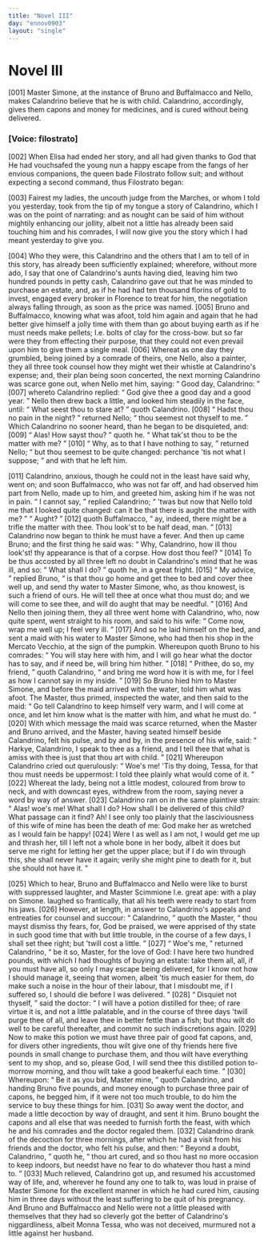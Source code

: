 ```yaml
---
title: "Novel III"
day: "ennov0903"
layout: "single"
---
```

<div id="nov0903" type="novella" who="filostrato">
 <h1>
  Novel III
 </h1>
 <argument>
  <p>
   <a name="p09030001">
    [001]
   </a>
   Master Simone, at the instance of Bruno and Buffalmacco
 and Nello, makes Calandrino believe that he is with
 child. Calandrino, accordingly, gives them capons and
 money for medicines, and is cured without being
 delivered.
  </p>
 </argument>
 <p>
  <h3>
   [Voice: filostrato]
  </h3>
 </p>
 <div3 type="commentary" who="author">
  <p>
   <a name="p09030002">
    [002]
   </a>
   When
   Elisa had ended her story, and all had given thanks to
 God that He had vouchsafed the young nun a happy escape from
 the fangs of her envious companions, the queen bade Filostrato follow
 suit; and without expecting a second command, thus Filostrato
 began:
  </p>
 </div3>
 <div3 type="commentary" who="filostrato">
  <p>
   <a name="p09030003">
    [003]
   </a>
   Fairest my ladies, the uncouth judge from the Marches, or
 whom I told you yesterday, took from the tip of my tongue a story
 of Calandrino, which I was on the point of narrating: and as nought
 can be said of him without mightily enhancing our jollity, albeit not
 a little has already been said touching him and his comrades, I will
 now give you the story which I had meant yesterday to give you.
  </p>
 </div3>
 <p>
  <a name="p09030004">
   [004]
  </a>
  Who they were, this Calandrino and the others that I am to tell of
 in this story, has already been sufficiently explained; wherefore,
 without more ado, I say that one of Calandrino's aunts having died,
 leaving him two hundred pounds in petty cash, Calandrino gave out
 that he was minded to purchase an estate, and, as if he had had ten
 thousand florins of gold to invest, engaged every broker in Florence
 to treat for him, the negotiation always falling through, as soon as
 the price was named.
  <a name="p09030005">
   [005]
  </a>
  Bruno and Buffalmacco, knowing what was
 afoot, told him again and again that he had better give himself a
 jolly time with them than go about buying earth as if he must needs
 make pellets;
  <note>
   I.e.
   bolts of clay for the cross-bow.
  </note>
  but
 so far were they from effecting their purpose,
  that they could not even prevail upon him to give them a single
 meal.
  <a name="p09030006">
   [006]
  </a>
  Whereat as one day they grumbled, being joined by a comrade
 of theirs, one Nello, also a painter, they all three took counsel how
 they might wet their whistle at Calandrino's expense; and, their
 plan being soon concerted, the next morning Calandrino was scarce
 gone out, when Nello met him, saying:
  <q direct="unspecified">
   Good day, Calandrino:
  </q>
  <a name="p09030007">
   [007]
  </a>
  whereto Calandrino replied:
  <q direct="unspecified">
   God give thee a good day and a
 good year.
  </q>
  Nello then drew back a little, and looked him steadily
 in the face, until:
  <q direct="unspecified">
   What seest thou to stare at?
  </q>
  quoth Calandrino.
  <a name="p09030008">
   [008]
  </a>
  <q direct="unspecified">
   Hadst thou no pain in the night?
  </q>
  returned Nello;
  <q direct="unspecified">
   thou
 seemest not thyself to me.
  </q>
  Which Calandrino no sooner heard,
 than he began to be disquieted, and:
  <a name="p09030009">
   [009]
  </a>
  <q direct="unspecified">
   Alas! How sayst thou?
  </q>
  quoth he.
  <q direct="unspecified">
   What tak'st thou to be the matter with me?
  </q>
  <a name="p09030010">
   [010]
  </a>
  <q direct="unspecified">
   Why,
 as to that I have nothing to say,
  </q>
  returned Nello;
  <q direct="unspecified">
   but thou
 seemest to be quite changed: perchance 'tis not what I suppose;
  </q>
  and with that he left him.
 </p>
 <p>
  <a name="p09030011">
   [011]
  </a>
  Calandrino, anxious, though he could not in the least have said
 why, went on; and soon Buffalmacco, who was not far off, and had
 observed him part from Nello, made up to him, and greeted him,
 asking him if he was not in pain.
  <q direct="unspecified">
   I cannot say,
  </q>
  replied Calandrino;
  <q direct="unspecified">
   'twas but now that Nello told me that I looked quite changed:
 can it be that there is aught the matter with me?
  </q>
  <q direct="unspecified">
   Aught?
  </q>
  <a name="p09030012">
   [012]
  </a>
  quoth Buffalmacco,
  <q direct="unspecified">
   ay, indeed, there might be a trifle the matter
 with thee. Thou look'st to be half dead, man.
  </q>
  <a name="p09030013">
   [013]
  </a>
  Calandrino now
 began to think he must have a fever. And then up came Bruno;
 and the first thing he said was:
  <q direct="unspecified">
   Why, Calandrino, how ill thou
 look'st! thy appearance is that of a corpse. How dost thou feel?
  </q>
  <a name="p09030014">
   [014]
  </a>
  To be thus accosted by all three left no doubt in Calandrino's mind
 that he was ill, and so:
  <q direct="unspecified">
   What shall I do?
  </q>
  quoth he, in a great
 fright.
  <a name="p09030015">
   [015]
  </a>
  <q direct="unspecified">
   My advice,
  </q>
  replied Bruno,
  <q direct="unspecified">
   is that thou go home and
 get thee to bed and cover thee well up, and send thy water to
 Master Simone, who, as thou knowest, is such a friend of ours. He
 will tell thee at once what thou must do; and we will come to see
 thee, and will do aught that may be needful.
  </q>
  <a name="p09030016">
   [016]
  </a>
  And Nello then
 joining them, they all three went home with Calandrino, who, now
 quite spent, went straight to his room, and said to his wife:
  <q direct="unspecified">
   Come
 now, wrap me well up; I feel very ill.
  </q>
  <a name="p09030017">
   [017]
  </a>
  And so he laid himself on
 the bed, and sent a maid with his water to Master Simone, who had
 then his shop in the Mercato Vecchio, at the sign of the pumpkin.
  Whereupon quoth Bruno to his comrades:
  <q direct="unspecified">
   You will stay here
 with him, and I will go hear what the doctor has to say, and if need
 be, will bring him hither.
  </q>
  <a name="p09030018">
   [018]
  </a>
  <q direct="unspecified">
   Prithee, do so, my friend,
  </q>
  quoth
 Calandrino,
  <q direct="unspecified">
   and bring me word how it is with me, for I feel as
 how I cannot say in my inside.
  </q>
  <a name="p09030019">
   [019]
  </a>
  So Bruno hied him to Master
 Simone, and before the maid arrived with the water, told him what
 was afoot. The Master, thus primed, inspected the water, and then
 said to the maid:
  <q direct="unspecified">
   Go tell Calandrino to keep himself very warm,
 and I will come at once, and let him know what is the matter with
 him, and what he must do.
  </q>
  <a name="p09030020">
   [020]
  </a>
  With which message the maid was
 scarce returned, when the Master and Bruno arrived, and the Master,
 having seated himself beside Calandrino, felt his pulse, and by and by,
 in the presence of his wife, said:
  <q direct="unspecified">
   Harkye, Calandrino, I speak to
 thee as a friend, and I tell thee that what is amiss with thee is just
 that thou art with child.
  </q>
  <a name="p09030021">
   [021]
  </a>
  Whereupon Calandrino cried out querulously:
  <q direct="unspecified">
   Woe's me! 'Tis thy doing, Tessa, for that thou must
 needs be uppermost: I told thee plainly what would come of it.
  </q>
  <a name="p09030022">
   [022]
  </a>
  Whereat the lady, being not a little modest, coloured from brow to
 neck, and with downcast eyes, withdrew from the room, saying
 never a word by way of answer.
  <a name="p09030023">
   [023]
  </a>
  Calandrino ran on in the same
 plaintive strain:
  <q direct="unspecified">
   Alas! woe's me! What shall I do? How shall
 I be delivered of this child? What passage can it find? Ah! I see
 only too plainly that the lasciviousness of this wife of mine has been
 the death of me: God make her as wretched as I would fain be
 happy!
   <a name="p09030024">
    [024]
   </a>
   Were I as well as I am not, I would get me up and thrash
 her, till I left not a whole bone in her body, albeit it does but serve
 me right for letting her get the upper place; but if I do win through
 this, she shall never have it again; verily she might pine to death for
 it, but she should not have it.
  </q>
 </p>
 <p>
  <a name="p09030025">
   [025]
  </a>
  Which to hear, Bruno and Buffalmacco and Nello were like to
 burst with suppressed laughter, and Master Scimmione
  <note>
   I.e.
   great
 ape: with a play on Simone.
  </note>
  laughed so
 frantically, that all his teeth were ready to start from his jaws.
  <a name="p09030026">
   [026]
  </a>
  However,
 at length, in answer to Calandrino's appeals and entreaties for
 counsel and succour:
  <q direct="unspecified">
   Calandrino,
  </q>
  quoth the Master,
  <q direct="unspecified">
   thou
 mayst dismiss thy fears, for, God be praised, we were apprised of thy
 state in such good time that with but little trouble, in the course of a
 few days, I shall set thee right; but 'twill cost a little.
  </q>
  <a name="p09030027">
   [027]
  </a>
  <q direct="unspecified">
   Woe's
   me,
  </q>
  returned Calandrino,
  <q direct="unspecified">
   be it so, Master, for the love of God:
 I have here two hundred pounds, with which I had thoughts of buying
 an estate: take them all, all, if you must have all, so only I may escape
 being delivered, for I know not how I should manage it, seeing that
 women, albeit 'tis much easier for them, do make such a noise in
 the hour of their labour, that I misdoubt me, if I suffered so, I should
 die before I was delivered.
  </q>
  <a name="p09030028">
   [028]
  </a>
  <q direct="unspecified">
   Disquiet not thyself,
  </q>
  said the
 doctor:
  <q direct="unspecified">
   I will have a potion distilled for thee; of rare virtue it is, and not
 a little palatable, and in the course of three days 'twill purge thee of
 all, and leave thee in better fettle than a fish; but thou wilt do well
 to be careful thereafter, and commit no such indiscretions again.
   <a name="p09030029">
    [029]
   </a>
   Now to make this potion we must have three pair of good fat
 capons, and, for divers other ingredients, thou wilt give one of thy
 friends here five pounds in small change to purchase them, and thou
 wilt have everything sent to my shop, and so, please God, I will
 send thee this distilled potion to-morrow morning, and thou wilt
 take a good beakerful each time.
  </q>
  <a name="p09030030">
   [030]
  </a>
  Whereupon:
  <q direct="unspecified">
   Be it as you
 bid, Master mine,
  </q>
  quoth Calandrino, and handing Bruno five
 pounds, and money enough to purchase three pair of capons, he
 begged him, if it were not too much trouble, to do him the service
 to buy these things for him.
  <a name="p09030031">
   [031]
  </a>
  So away went the doctor, and made a
 little decoction by way of draught, and sent it him. Bruno bought
 the capons and all else that was needed to furnish forth the feast,
 with which he and his comrades and the doctor regaled them.
  <a name="p09030032">
   [032]
  </a>
  Calandrino drank of the decoction for three mornings, after which
 he had a visit from his friends and the doctor, who felt his pulse, and
 then:
  <q direct="unspecified">
   Beyond a doubt, Calandrino,
  </q>
  quoth he,
  <q direct="unspecified">
   thou art cured,
 and so thou hast no more occasion to keep indoors, but needst have
 no fear to do whatever thou hast a mind to.
  </q>
  <a name="p09030033">
   [033]
  </a>
  Much relieved,
 Calandrino got up, and resumed his accustomed way of life, and,
 wherever he found any one to talk to, was loud in praise of
 Master Simone for the excellent manner in which he had cured
 him, causing him in three days without the least suffering to
 be quit of his pregnancy. And Bruno and Buffalmacco and
 Nello were not a little pleased with themselves that they had so
 cleverly got the better of Calandrino's niggardliness, albeit Monna
 Tessa, who was not deceived, murmured not a little against her
 husband.
 </p>
</div>